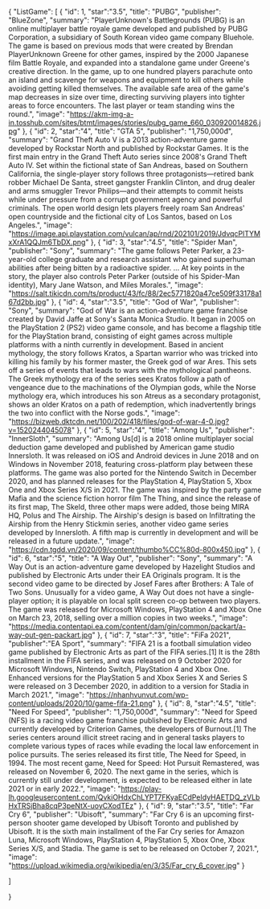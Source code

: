 {
"ListGame":
[
    {
        "id": 1,
        "star":"3.5",
        "title": "PUBG",
        "publisher": "BlueZone",
        "summary": "PlayerUnknown's Battlegrounds (PUBG) is an online multiplayer battle royale game developed and published by PUBG Corporation, a subsidiary of South Korean video game company Bluehole. The game is based on previous mods that were created by Brendan PlayerUnknown Greene for other games, inspired by the 2000 Japanese film Battle Royale, and expanded into a standalone game under Greene's creative direction. In the game, up to one hundred players parachute onto an island and scavenge for weapons and equipment to kill others while avoiding getting killed themselves. The available safe area of the game's map decreases in size over time, directing surviving players into tighter areas to force encounters. The last player or team standing wins the round.",
        "image": "https://akm-img-a-in.tosshub.com/sites/btmt/images/stories/pubg_game_660_030920014826.jpg"
    },
   {
        "id": 2,
        "star":"4",
        "title": "GTA 5",
        "publisher": "1,750,000đ",
        "summary": "Grand Theft Auto V is a 2013 action-adventure game developed by Rockstar North and published by Rockstar Games. It is the first main entry in the Grand Theft Auto series since 2008's Grand Theft Auto IV. Set within the fictional state of San Andreas, based on Southern California, the single-player story follows three protagonists—retired bank robber Michael De Santa, street gangster Franklin Clinton, and drug dealer and arms smuggler Trevor Philips—and their attempts to commit heists while under pressure from a corrupt government agency and powerful criminals. The open world design lets players freely roam San Andreas' open countryside and the fictional city of Los Santos, based on Los Angeles.",
        "image": "https://image.api.playstation.com/vulcan/ap/rnd/202101/2019/JdvqcPlTYMxXrA1QQJm6TbDX.png"
    },
   {
         "id": 3,
         "star":"4.5",
        "title": "Spider Man",
        "publisher": "Sony",
        "summary": "The game follows Peter Parker, a 23-year-old college graduate and research assistant who gained superhuman abilities after being bitten by a radioactive spider. ... At key points in the story, the player also controls Peter Parker (outside of his Spider-Man identity), Mary Jane Watson, and Miles Morales.",
        "image": "https://salt.tikicdn.com/ts/product/43/fc/88/2ec5771820a47ce509f33178a167d2bb.jpg"
    },
   {
         "id": 4,
         "star":"3.5",
        "title": "God of War",
        "publisher": "Sony",
        "summary": "God of War is an action-adventure game franchise created by David Jaffe at Sony's Santa Monica Studio. It began in 2005 on the PlayStation 2 (PS2) video game console, and has become a flagship title for the PlayStation brand, consisting of eight games across multiple platforms with a ninth currently in development. Based in ancient mythology, the story follows Kratos, a Spartan warrior who was tricked into killing his family by his former master, the Greek god of war Ares. This sets off a series of events that leads to wars with the mythological pantheons. The Greek mythology era of the series sees Kratos follow a path of vengeance due to the machinations of the Olympian gods, while the Norse mythology era, which introduces his son Atreus as a secondary protagonist, shows an older Kratos on a path of redemption, which inadvertently brings the two into conflict with the Norse gods.",
        "image": "https://bizweb.dktcdn.net/100/202/418/files/god-of-war-4-0.jpg?v=1520244045078"
    },
   {
        "id": 5,
        "star":"4",
        "title": "Among Us",
        "publisher": "InnerSloth",
        "summary": "Among Us[d] is a 2018 online multiplayer social deduction game developed and published by American game studio Innersloth. It was released on iOS and Android devices in June 2018 and on Windows in November 2018, featuring cross-platform play between these platforms. The game was also ported for the Nintendo Switch in December 2020, and has planned releases for the PlayStation 4, PlayStation 5, Xbox One and Xbox Series X/S in 2021. The game was inspired by the party game Mafia and the science fiction horror film The Thing, and since the release of its first map, The Skeld, three other maps were added, those being MIRA HQ, Polus and The Airship. The Airship's design is based on Infiltrating the Airship from the Henry Stickmin series, another video game series developed by Innersloth. A fifth map is currently in development and will be released in a future update.",
        "image": "https://cdn.tgdd.vn/2020/09/content/thumbo%CC%80d-800x450.jpg"
    },
   {
           "id": 6,
           "star":"5",
        "title": "A Way Out",
        "publisher": "Sony",
        "summary": "A Way Out is an action-adventure game developed by Hazelight Studios and published by Electronic Arts under their EA Originals program. It is the second video game to be directed by Josef Fares after Brothers: A Tale of Two Sons. Unusually for a video game, A Way Out does not have a single-player option; it is playable on local split screen co-op between two players. The game was released for Microsoft Windows, PlayStation 4 and Xbox One on March 23, 2018, selling over a million copies in two weeks.",
        "image": "https://media.contentapi.ea.com/content/dam/gin/common/packart/a-way-out-gen-packart.jpg"
    },
   {
        "id": 7,
        "star":"3",
        "title": "FiFa 2021",
        "publisher":"EA Sport",
        "summary": "FIFA 21 is a football simulation video game published by Electronic Arts as part of the FIFA series.[1] It is the 28th installment in the FIFA series, and was released on 9 October 2020 for Microsoft Windows, Nintendo Switch, PlayStation 4 and Xbox One. Enhanced versions for the PlayStation 5 and Xbox Series X and Series S were released on 3 December 2020, in addition to a version for Stadia in March 2021.",
        "image": "https://nhanhvunvut.com/wp-content/uploads/2020/10/game-fifa-21.png"
    },
    {
        "id": 8,
        "star":"4.5",
        "title": "Need For Speed",
        "publisher": "1,750,000đ",
        "summary": "Need for Speed (NFS) is a racing video game franchise published by Electronic Arts and currently developed by Criterion Games, the developers of Burnout.[1] The series centers around illicit street racing and in general tasks players to complete various types of races while evading the local law enforcement in police pursuits. The series released its first title, The Need for Speed, in 1994. The most recent game, Need for Speed: Hot Pursuit Remastered, was released on November 6, 2020. The next game in the series, which is currently still under development, is expected to be released either in late 2021 or in early 2022.",
        "image": "https://play-lh.googleusercontent.com/QvkiOHdxChLYPT7FKyaECdPeIdyHAETDQ_zVLbHxTRSjBha8cqP3peNtX-uoyCXodTEz"
    },
     {
         "id": 9,
         "star":"3.5",
        "title": "Far Cry 6",
        "publisher": "Ubisoft",
        "summary": "Far Cry 6 is an upcoming first-person shooter game developed by Ubisoft Toronto and published by Ubisoft. It is the sixth main installment of the Far Cry series for Amazon Luna, Microsoft Windows, PlayStation 4, PlayStation 5, Xbox One, Xbox Series X/S, and Stadia. The game is set to be released on October 7, 2021.",
        "image": "https://upload.wikimedia.org/wikipedia/en/3/35/Far_cry_6_cover.jpg"
    }
  
]

}
